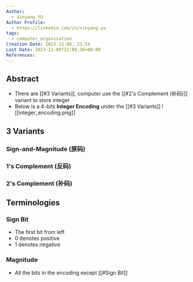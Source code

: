 ```yaml
---
Author:
  - Xinyang YU
Author Profile:
  - https://linkedin.com/in/xinyang-yu
tags:
  - computer_organisation
Creation Date: 2023-12-08, 21:54
Last Date: 2023-12-08T22:00:36+08:00
References: 
---
```

## Abstract
- There are [[#3 Variants]], computer use the [[#2's Complement (补码)]] variant to store integer
- Below is a 4-bits **Integer Encoding** under the [[#3 Variants]]
![[integer_encoding.png]]



## 3 Variants
### Sign-and-Magnitude (原码)

### 1's Complement (反码)

### 2's Complement (补码)


## Terminologies
### Sign Bit
- The first bit from left
- 0 denotes positive 
- 1 denotes negative
### Magnitude
- All the bits in the encoding except [[#Sign Bit]]